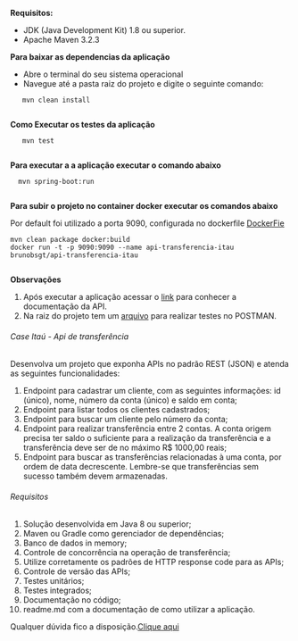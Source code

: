 **Requisitos:**

- JDK (Java Development Kit) 1.8 ou superior.
- Apache Maven 3.2.3


**Para baixar as dependencias da aplicação**

- Abre o  terminal do seu sistema operacional
- Navegue até a pasta raiz do projeto e digite o seguinte comando:

```
   mvn clean install
   
```


**Como Executar os testes da aplicação**

```
   mvn test
   
```

**Para executar a a aplicação executar o comando abaixo** 

```
  mvn spring-boot:run
  
```

**Para subir o projeto no container docker executar os comandos abaixo** 

Por default foi utilizado a porta 9090, configurada no dockerfile [DockerFie](/src/main/docker/dockerfile)

```
mvn clean package docker:build
docker run -t -p 9090:9090 --name api-transferencia-itau brunobsgt/api-transferencia-itau
  
```
**Observações**

1. Após executar a  aplicação acessar o [link](http://localhost:9090/swagger-ui.html#/)  para conhecer a documentação da API.
2. Na raiz do projeto tem um  [arquivo](/api_transferencia_itau_v2_1.postman_collection) para realizar testes no POSTMAN.



######  Case Itaú - Api de transferência ###### 
Desenvolva um projeto que exponha APIs no padrão REST (JSON) e atenda as
seguintes funcionalidades:
1. Endpoint para cadastrar um cliente, com as seguintes informações: id (único),
nome, número da conta (único) e saldo em conta;
2. Endpoint para listar todos os clientes cadastrados;
3. Endpoint para buscar um cliente pelo número da conta;
4. Endpoint para realizar transferência entre 2 contas. A conta origem precisa ter
saldo o suficiente para a realização da transferência e a transferência deve ser
de no máximo R$ 1000,00 reais;
5. Endpoint para buscar as transferências relacionadas à uma conta, por ordem
de data decrescente. Lembre-se que transferências sem sucesso também
devem armazenadas.

###### Requisitos ######  
1. Solução desenvolvida em Java 8 ou superior;
2. Maven ou Gradle como gerenciador de dependências;
3. Banco de dados in memory;
4. Controle de concorrência na operação de transferência;
5. Utilize corretamente os padrões de HTTP response code para as APIs;
6. Controle de versão das APIs;
7. Testes unitários;
8. Testes integrados;
9. Documentação no código;
10. readme.md com a documentação de como utilizar a aplicação.


Qualquer dúvida fico a disposição.[Clique aqui](https://www.linkedin.com/in/bruno-barbosa-6a550a29/)



